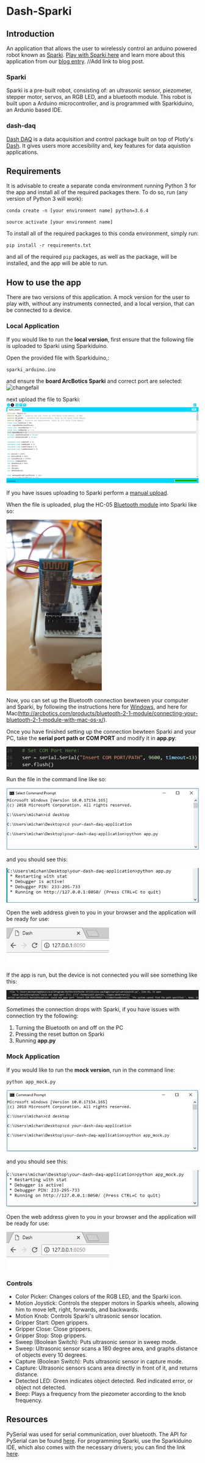 # Dash-Sparki

## Introduction
An application that allows the user to wirelessly control an arduino powered robot known as [Sparki](http://arcbotics.com/products/sparki/). [Play with Sparki here](http://dash-daq-sparki.herokuapp.com/) and learn more about this application from our [blog entry](https://www.dashdaq.io/sparki). //Add link to blog post.


### Sparki
Sparki is a pre-built robot, consisting of: an ultrasonic sensor, piezometer, stepper motor, servos, an RGB LED, and a bluetooth module. This robot is built upon a Arduino microcontroller, and is programmed with Sparkiduino, an Ardunio based IDE.


### dash-daq
[Dash DAQ](http://dash-daq.netlify.com/#about) is a data acquisition and control package built on top of Plotly's [Dash](https://plot.ly/products/dash/). It gives users more accesibility and, key features for data aquistion applications.


## Requirements
It is advisable	to create a separate conda environment running Python 3 for the app and install all of the required packages there. To do so, run (any version of Python 3 will work):

```
conda create -n	[your environment name] python=3.6.4
```
```
source activate [your environment name]
```

To install all of the required packages to this conda environment, simply run:

```
pip install -r requirements.txt

```

and all of the required `pip` packages, as well as the package, will be installed, and the app will be able to run.
 
## How to use the app
There are two versions of this application. A mock version for the user to play with, without any instruments connected, and a local version, that can be connected to a device.

### Local Application
If you would like to run the __**local version**__, first ensure that the following file is uploaded to Sparki using Sparkiduino.

Open the provided file with Sparkiduino,:

```
sparki_arduino.ino
```
and ensure the __**board ArcBotics Sparki**__ and correct port are selected:
![changefail](screenshots/port_board.jpg)

next upload the file to Sparki:
![changefail](screenshots/upload.png)

If you have issues uploading to Sparki perform a [manual upload](http://arcbotics.com/lessons/manual-upload/).


When the file is uploaded, plug the HC-05 [Bluetooth module](http://arcbotics.com/products/sparki/parts/bluetooth-module/) into Sparki like so:

<img src="screenshots/bluetooth.jpg" width="250">

Now, you can set up the Bluetooth connection bewtween your computer and Sparki, by following the instructions here for [Windows](http://arcbotics.com/products/bluetooth-2-1-module/connecting-your-bluetooth-2-1-module-with-windows-7/), and here for Mac(http://arcbotics.com/products/bluetooth-2-1-module/connecting-your-bluetooth-2-1-module-with-mac-os-x/).

Once you have finished setting up the connection bewteen Sparki and your PC, take the __**serial port path or COM PORT**__ 
and modify it in __**app.py**__:

![changefail](screenshots/port.JPG)


Run the file in the command line like so:

![changefail](screenshots/pythonapp.jpg)

and you should see this:

![changefail](screenshots/runapp.JPG)

Open the web address given to you in your browser and the application will be ready for use:

![changefail](screenshots/openport.JPG)

If the app is run, but the device is not connected you will see something like this:

![changefail](screenshots/no_connection.JPG)

Sometimes the connection drops with Sparki, if you have issues with connection try the following:
1. Turning the Bluetooth on and off on the PC
2. Pressing the reset button on Sparki
3. Running __**app.py**__

### Mock Application
If you would like to run the __**mock version**__, run in the command line:

```
python app_mock.py 
```

![changefail](screenshots/pythonapp_mock.jpg)

and you should see this:

![changefail](screenshots/runmock.JPG)

Open the web address given to you in your browser and the application will be ready for use:

![changefail](screenshots/openport.JPG)

### Controls
* Color Picker: Changes colors of the RGB LED, and the Sparki icon.
* Motion Joystick: Controls the stepper motors in Sparkis wheels, allowing him to move left, right, forwards, and backwards.
* Motion Knob: Controls Sparki's ultrasonic sensor location.
* Gripper Start: Open grippers.
* Gripper Close: Close grippers.
* Gripper Stop: Stop grippers.
* Sweep (Boolean Switch): Puts ultrasonic sensor in sweep mode.
* Sweep: Ultrasonic sensor scans a 180 degree area, and graphs distance of objects every 10 degrees.
* Capture (Boolean Switch): Puts ultrasonic sensor in capture mode.
* Capture: Ultrasonic sensors scans area directly in front of it, and returns distance.
* Detected LED: Green indicates object detected. Red indicated error, or object not detected.
* Beep: Plays a frequency from the piezometer according to the knob frequency.

## Resources
PySerial was used for serial communication, over bluetooth. The API for PySerial can be found [here](http://pyserial.readthedocs.io/en/latest/pyserial_api.html). For programming Sparki, use the Sparkiduino IDE, which also comes with the necessary drivers; you can find the link [here](http://arcbotics.com/lessons/sparkiduino-windows-install-guide/).

